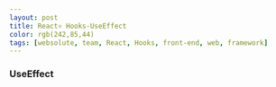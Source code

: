 ```yaml
---
layout: post
title: React⚛ Hooks-UseEffect
color: rgb(242,85,44)
tags: [websolute, team, React, Hooks, front-end, web, framework]
---
```


### UseEffect
